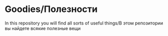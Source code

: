 # Goodies/Полезности
In this repository you will find all sorts of useful things/В этом репозитории вы найдете всякие полезные вещи
